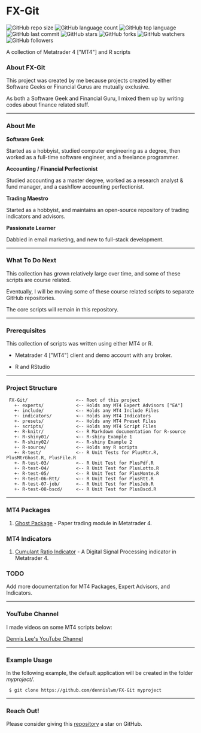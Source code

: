 # FX-Git

<!--- See https://shields.io for others or to customize this set of shields.  --->

![GitHub repo size](https://img.shields.io/github/repo-size/dennislwm/FX-Git?style=plastic)
![GitHub language count](https://img.shields.io/github/languages/count/dennislwm/FX-Git?style=plastic)
![GitHub top language](https://img.shields.io/github/languages/top/dennislwm/FX-Git?style=plastic)
![GitHub last commit](https://img.shields.io/github/last-commit/dennislwm/FX-Git?color=red&style=plastic)
![GitHub stars](https://img.shields.io/github/stars/dennislwm/FX-Git?style=social)
![GitHub forks](https://img.shields.io/github/forks/dennislwm/FX-Git?style=social)
![GitHub watchers](https://img.shields.io/github/watchers/dennislwm/FX-Git?style=social)
![GitHub followers](https://img.shields.io/github/followers/dennislwm?style=social)

A collection of Metatrader 4 ["MT4"] and R scripts

### About FX-Git

This project was created by me because projects created by either Software Geeks or Financial Gurus are mutually exclusive.

As both a Software Geek and Financial Guru, I mixed them up by writing codes about finance related stuff.

---

### About Me

**Software Geek**

Started as a hobbyist, studied computer engineering as a degree, then worked as a full-time software engineer, and a freelance programmer.

**Accounting / Financial Perfectionist**

Studied accounting as a master degree, worked as a research analyst & fund manager, and a cashflow accounting perfectionist.

**Trading Maestro**

Started as a hobbyist, and maintains an open-source repository of trading indicators and advisors.

**Passionate Learner**

Dabbled in email marketing, and new to full-stack development.

---

### What To Do Next

This collection has grown relatively large over time, and some of these scripts are course related.

Eventually, I will be moving some of these course related scripts to separate GitHub repositories.

The core scripts will remain in this repository.

---

### Prerequisites

This collection of scripts was written using either MT4 or R.

- Metatrader 4 ["MT4"] client and demo account with any broker.

- R and RStudio

---

### Project Structure

     FX-Git/                  <-- Root of this project
       +- experts/            <-- Holds any MT4 Expert Advisors ["EA"]
       +- include/            <-- Holds any MT4 Include Files
       +- indicators/         <-- Holds any MT4 Indicators
       +- presets/            <-- Holds any MT4 Preset Files
       +- scripts/            <-- Holds any MT4 Script Files
       +- R-knitr/            <-- R Markdown documentation for R-source
       +- R-shiny01/          <-- R-shiny Example 1
       +- R-shiny02/          <-- R-shiny Example 2
       +- R-source/           <-- Holds any R scripts
       +- R-test/             <-- R Unit Tests for PlusMtr.R, PlusMtrGhost.R, PlusFile.R
       +- R-test-03/          <-- R Unit Test for PlusPdf.R
       +- R-test-04/          <-- R Unit Test for PlusLotto.R
       +- R-test-05/          <-- R Unit Test for PlusMonte.R
       +- R-test-06-Rtt/      <-- R Unit Test for PlusRtt.R
       +- R-test-07-job/      <-- R Unit Test for PlusJob.R
       +- R-test-08-bscd/     <-- R Unit Test for PlusBscd.R

---

### MT4 Packages

1. [Ghost Package](https://gist.github.com/dennislwm/b153a1c8183f6e93864e348eca6601d6) - Paper trading module in Metatrader 4.

### MT4 Indicators

1. [Cumulant Ratio Indicator](https://gist.github.com/dennislwm/10f492868fb2c6d281e4155cc723a90c) - A Digital Signal Processing indicator in Metatrader 4.

### TODO

Add more documentation for MT4 Packages, Expert Advisors, and Indicators.

---

### YouTube Channel

I made videos on some MT4 scripts below:

[Dennis Lee's YouTube Channel](https://www.youtube.com/channel/UCYCR3seCaWo79ZID-NRXiFg)

---

### Example Usage

In the following example, the default application will be created in the folder _myproject/_.

     $ git clone https://github.com/dennislwm/FX-Git myproject

---

### Reach Out!

Please consider giving this [repository](https://profile-summary-for-github.com/user/dennislwm) a star on GitHub.

